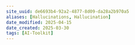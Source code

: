 ```yaml
---
site_uuid: de6693b4-92a2-4877-8d09-da28a2b970a5
aliases: [Hallucinations, Hallucination]
date_modified: 2025-04-15
date_created: 2025-03-30
tags: [AI-Toolkit]
---
```






























































